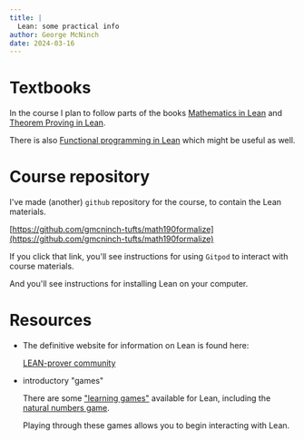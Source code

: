 ```yaml
---
title: |
  Lean: some practical info 
author: George McNinch 
date: 2024-03-16
---
```


# Textbooks

  In the course I plan to follow parts of the books [Mathematics in
  Lean](https://leanprover-community.github.io/mathematics_in_lean/)
  and [Theorem Proving in
  Lean](https://leanprover.github.io/theorem_proving_in_lean4/).

  There is also
  [Functional programming in Lean](https://lean-lang.org/functional_programming_in_lean/title.html)
  which might be useful as well.


# Course repository

 I've made (another) `github` repository for the course,  to contain the
 Lean materials.
 
 [https://github.com/gmcninch-tufts/math190formalize](https://github.com/gmcninch-tufts/math190formalize)
  
 If you click that link, you'll see instructions for using `Gitpod` to
 interact with course materials.

 And you'll see instructions for installing Lean on your computer.

# Resources

- The definitive website for information on Lean is found here:
  
  [LEAN-prover community](https://leanprover-community.github.io/)

- introductory "games"
  
  There are some ["learning games"](https://adam.math.hhu.de/) available for Lean,
  including the [natural numbers game](https://adam.math.hhu.de/#/g/leanprover-community/nng4).

  Playing through these games allows you to begin interacting with Lean.



